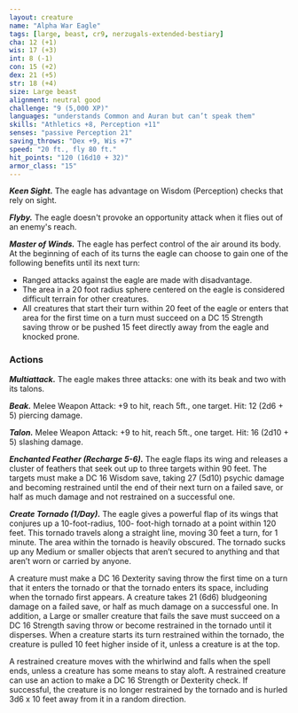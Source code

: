 ```yaml
---
layout: creature
name: "Alpha War Eagle"
tags: [large, beast, cr9, nerzugals-extended-bestiary]
cha: 12 (+1)
wis: 17 (+3)
int: 8 (-1)
con: 15 (+2)
dex: 21 (+5)
str: 18 (+4)
size: Large beast
alignment: neutral good
challenge: "9 (5,000 XP)"
languages: "understands Common and Auran but can’t speak them"
skills: "Athletics +8, Perception +11"
senses: "passive Perception 21"
saving_throws: "Dex +9, Wis +7"
speed: "20 ft., fly 80 ft."
hit_points: "120 (16d10 + 32)"
armor_class: "15"
---
```


***Keen Sight.*** The eagle has advantage on Wisdom
(Perception) checks that rely on sight.

***Flyby.*** The eagle doesn't provoke an opportunity
attack when it flies out of an enemy's reach.

***Master of Winds.*** The eagle has perfect control of the air
around its body. At the beginning of each of its turns
the eagle can choose to gain one of the following
benefits until its next turn:
* Ranged attacks against the eagle are made with
disadvantage.
* The area in a 20 foot radius sphere centered on the
eagle is considered difficult terrain for other
creatures.
* All creatures that start their turn within 20 feet of
the eagle or enters that area for the first time on a
turn must succeed on a DC 15 Strength saving
throw or be pushed 15 feet directly away from the
eagle and knocked prone.

### Actions

***Multiattack.*** The eagle makes three attacks: one with its
beak and two with its talons.

***Beak.*** Melee Weapon Attack: +9 to hit, reach 5ft., one
target. Hit: 12 (2d6 + 5) piercing damage.

***Talon.*** Melee Weapon Attack: +9 to hit, reach 5ft., one
target. Hit: 16 (2d10 + 5) slashing damage.

***Enchanted Feather (Recharge 5-6).*** The eagle flaps its
wing and releases a cluster of feathers that seek out up
to three targets within 90 feet. The targets must make
a DC 16 Wisdom save, taking 27 (5d10) psychic
damage and becoming restrained until the end of their
next turn on a failed save, or half as much damage and
not restrained on a successful one.

***Create Tornado (1/Day).*** The eagle gives a powerful flap
of its wings that conjures up a 10-foot-radius, 100-
foot-high tornado at a point within 120 feet. This
tornado travels along a straight line, moving 30 feet a
turn, for 1 minute. The area within the tornado is
heavily obscured. The tornado sucks up any Medium or
smaller objects that aren’t secured to anything and that
aren’t worn or carried by anyone.

A creature must make a DC 16 Dexterity saving throw
the first time on a turn that it enters the tornado or that
the tornado enters its space, including when the
tornado first appears. A creature takes 21 (6d6)
bludgeoning damage on a failed save, or half as much
damage on a successful one. In addition, a Large or
smaller creature that fails the save must succeed on a
DC 16 Strength saving throw or become restrained in
the tornado until it disperses. When a creature starts its
turn restrained within the tornado, the creature is
pulled 10 feet higher inside of it, unless a creature is at
the top.

A restrained creature moves with the whirlwind and
falls when the spell ends, unless a creature has some
means to stay aloft. A restrained creature can use an
action to make a DC 16 Strength or Dexterity check. If
successful, the creature is no longer restrained by the
tornado and is hurled 3d6 x 10 feet away from it in a
random direction.
